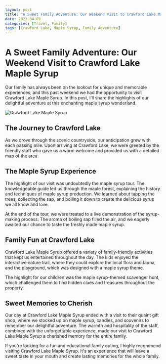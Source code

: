 ```yaml
---
layout: post
title: "A Sweet Family Adventure: Our Weekend Visit to Crawford Lake Maple Syrup"
date: 2023-04-09
categories: [Travel, Family]
tags: [Crawford Lake, Maple Syrup, Family Adventure]
---
```


# A Sweet Family Adventure: Our Weekend Visit to Crawford Lake Maple Syrup

Our family has always been on the lookout for unique and memorable experiences, and this past weekend we had the opportunity to visit Crawford Lake Maple Syrup. In this post, I'll share the highlights of our delightful adventure at this enchanting maple syrup wonderland.

![Crawford Lake Maple Syrup](https://www.insauga.com/wp-content/uploads/2023/02/Maple-syrup-e1677509249608.jpg)

## The Journey to Crawford Lake

As we drove through the scenic countryside, our anticipation grew with each passing mile. Upon arriving at Crawford Lake, we were greeted by the friendly staff who gave us a warm welcome and provided us with a detailed map of the area.

## The Maple Syrup Experience

The highlight of our visit was undoubtedly the maple syrup tour. The knowledgeable guide led us through the maple forest, explaining the history and techniques of maple syrup production. We learned about tapping the trees, collecting the sap, and boiling it down to create the delicious syrup we all know and love.

At the end of the tour, we were treated to a live demonstration of the syrup-making process. The aroma of boiling sap filled the air, and we eagerly awaited our chance to taste the freshly made maple syrup.

## Family Fun at Crawford Lake

Crawford Lake Maple Syrup offered a variety of family-friendly activities that kept us entertained throughout the day. The kids enjoyed the interactive nature trail, where they could explore the local flora and fauna, and the playground, which was designed with a maple syrup theme.

The highlight for our children was the maple syrup-themed scavenger hunt, which challenged them to find hidden clues and treasures throughout the property.

## Sweet Memories to Cherish

Our day at Crawford Lake Maple Syrup ended with a visit to their quaint gift shop, where we stocked up on maple syrup, candies, and souvenirs to remember our delightful adventure. The warmth and hospitality of the staff, combined with the unforgettable experience, made our visit to Crawford Lake Maple Syrup a cherished memory for the entire family.

If you're looking for a fun and educational family outing, I highly recommend visiting Crawford Lake Maple Syrup. It's an experience that will leave a sweet taste in your mouth and create lasting memories for the whole family.
